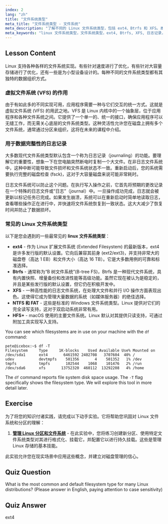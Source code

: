 ```yaml
---
index: 2
lang: "zh"
title: "文件系统类型"
meta_title: "文件系统类型 - 文件系统"
meta_description: "了解不同的 Linux 文件系统类型，包括 ext4、Btrfs 和 XFS。本指南解释了日志记录和虚拟文件系统 (VFS) 等关键概念，帮助您理解可用于 Linux 的各种文件系统类型。"
meta_keywords: "linux 文件系统类型，文件系统类型，ext4, Btrfs, XFS, 日志记录，VFS, linux 教程"
---
```


## Lesson Content

Linux 支持各种各样的文件系统实现。有些针对速度进行了优化，有些针对大容量存储进行了优化，还有一些是为小型设备设计的。每种不同的文件系统类型都有其独特的数据组织方式。

### 虚拟文件系统 (VFS) 的作用

由于有如此多的不同实现可用，应用程序需要一种与它们交互的统一方式。这就是虚拟文件系统 (VFS) 的用武之地。VFS 是 Linux 内核中的一个抽象层，位于应用程序和各种文件系统之间。它提供了一个单一的、统一的接口，确保应用程序可以无缝工作，而无需关心底层的文件系统类型。这种灵活性允许您在磁盘上拥有多个文件系统，通常通过分区来组织，这将在未来的课程中介绍。

### 用于数据完整性的日志记录

大多数现代文件系统类型默认包含一个称为日志记录（journaling）的功能。要理解它的重要性，想象一下在您电脑突然断电时复制一个大文件。在非日志文件系统中，这种中断可能导致文件损坏和文件系统状态不一致。重新启动后，您的系统需要执行完整的磁盘检查 (fsck)，这对于大容量磁盘来说可能非常耗时。

日志文件系统可以防止这个问题。在执行写入操作之前，它首先将预期的更改记录在一个特殊的日志文件或“日志”（journal）中。一旦操作成功完成，日志就会被更新以标记任务已完成。如果发生崩溃，系统可以在重新启动时简单地读取日志，查看哪些操作正在进行中，并快速将文件系统恢复到一致状态。这大大减少了恢复时间并防止了数据损坏。

### 常见的 Linux 文件系统类型

以下是您会遇到的一些最常见的 **linux 文件系统类型**：

- **ext4** - 作为 Linux 扩展文件系统 (Extended Filesystem) 的最新版本，ext4 是许多发行版的默认设置。它向后兼容其前身 (ext2/ext3)，并支持非常大的磁盘卷（高达 1 EB）和文件大小（高达 16 TB）。它是大多数用例的可靠和标准选择。
- **Btrfs** - 通常称为“B 树文件系统”(B-tree FS)，Btrfs 是一种现代文件系统，具有内置快照、增量备份和改进性能等高级功能。虽然它现在被认为是稳定的，并且是某些发行版的默认设置，但它仍在积极开发中。
- **XFS** - 一种高性能的日志文件系统，在处理大文件和并行 I/O 操作方面表现出色。这使得它成为管理大量数据的系统（如媒体服务器）的绝佳选择。
- **NTFS 和 FAT** - 这些是标准的 Windows 文件系统类型。Linux 提供对它们的完全读写支持，这对于双启动系统非常有用。
- **HFS+** - macOS 使用的主要文件系统。Linux 默认对其提供只读支持，可通过附加工具实现写入支持。

You can see which filesystems are in use on your machine with the `df` command:

```plaintext
pete@icebox:~$ df -T
Filesystem     Type     1K-blocks    Used Available Use% Mounted on
/dev/sda1      ext4       6461592 2402708   3707604  40% /
udev           devtmpfs    501356       4    501352   1% /dev
tmpfs          tmpfs       102544    1068    101476   2% /run
/dev/sda6      xfs       13752320  460112  13292208   4% /home
```

The `df` command reports file system disk space usage. The `-T` flag specifically shows the filesystem type. We will explore this tool in more detail later.

## Exercise

为了将您的知识付诸实践，请完成以下动手实验。它将帮助您巩固对 Linux 文件系统和分区的理解：

1. **[管理 Linux 分区和文件系统](https://labex.io/zh/labs/comptia-manage-linux-partitions-and-filesystems-590845)** - 在此实验中，您将练习创建新分区、使用特定文件系统类型对其进行格式化、挂载它，并配置它以进行持久挂载。这些是管理 Linux 存储的基本技能。

此实验允许您在现实场景中应用这些概念，并建立对磁盘管理的信心。

## Quiz Question

What is the most common and default filesystem type for many Linux distributions? (Please answer in English, paying attention to case sensitivity)

## Quiz Answer

ext4
